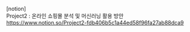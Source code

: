 [notion]    
Project2 : 온라인 쇼핑몰 분석 및 머신러닝 활용 방안      
https://www.notion.so/Project2-fdb406b5c1a44ed58f96fa27ab88dca9
